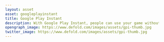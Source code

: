 ```yaml
---
layout: asset
asset: googleplayinstant
title: Google Play Instant
description: With Google Play Instant, people can use your game without installing it first.
opengraph_image: https://www.defold.com/images/assets/gpi-thumb.jpg
twitter_image: https://www.defold.com/images/assets/gpi-thumb.jpg
---
```

